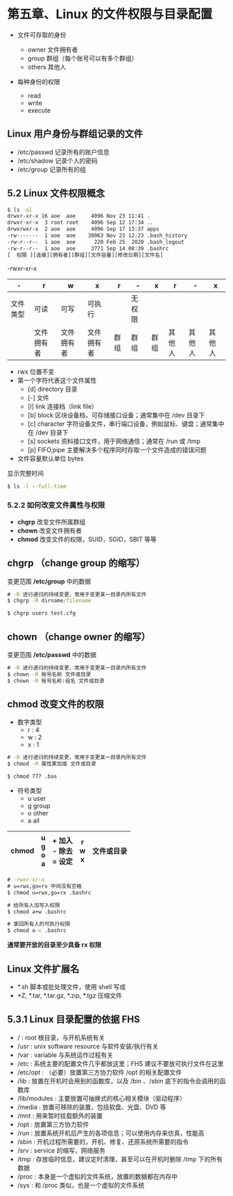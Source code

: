 # 第五章、Linux 的文件权限与目录配置

- 文件可存取的身份
    - owner 文件拥有者
    - group 群组（每个账号可以有多个群组）
    - others 其他人

- 每种身份的权限
    - read
    - write
    - execute

## Linux 用户身份与群组记录的文件

- /etc/passwd 记录所有的账户信息
- /etc/shadow 记录个人的密码
- /etc/group 记录所有的组

## 5.2 Linux 文件权限概念

```cmd
$ ls -al
drwxr-xr-x 16 aoe  aoe     4096 Nov 23 11:41 .
drwxr-xr-x  3 root root    4096 Sep 12 17:34 ..
drwxrwxr-x  2 aoe  aoe     4096 Sep 17 13:37 apps
-rw-------  1 aoe  aoe    38063 Nov 23 12:23 .bash_history
-rw-r--r--  1 aoe  aoe      220 Feb 25  2020 .bash_logout
-rw-r--r--  1 aoe  aoe     3771 Sep 14 08:39 .bashrc
[  权限 ][连接][拥有者][群组][文件容量][修改日期][文件名]
```

-rwxr-xr-x


| - | r | w | x | r | - | x | r | - | x |
| --- | --- | --- | --- | --- | --- | --- | --- | --- | --- |
| 文件类型 | 可读 | 可写 | 可执行 |  | 无权限 |  |  |  |  |
|  | 文件拥有者 | 文件拥有者 | 文件拥有者 | 群组 | 群组 | 群组 | 其他人 | 其他人 |  其他人|

- rwx 位置不变
- 第一个字符代表这个文件属性
    - [d] directory 目录
    - [-] 文件
    - [l] link 连接档（link file）
    - [b] block 区块设备档，可存储接口设备；通常集中在 /dev 目录下
    - [c] character 字符设备文件，串行端口设备，例如鼠标、键盘；通常集中在 /dev 目录下
    - [s] sockets 资料接口文件，用于网络通信；通常在 /run 或 /tmp
    - [p] FIFO,pipe 主要解决多个程序同时存取一个文件造成的错误问题
- 文件容量默认单位 bytes

显示完整时间

```cmd
$ ls -l --full-time
```

### 5.2.2 如何改变文件属性与权限

- **chgrp** 改变文件所属群组
- **chown** 改变文件拥有者
- **chmod** 改变文件的权限，SUID，SGID，SBIT 等等

## chgrp （change group 的缩写）
变更范围 **/etc/group** 中的数据

```cmd
# -R 进行递归的持续变更，常用于变更某一目录内所有文件
$ chgrp -R dirname/filename

$ chgrp users test.cfg
```
 
## chown （change owner 的缩写）
变更范围 **/etc/passwd** 中的数据

```cmd
# -R 进行递归的持续变更，常用于变更某一目录内所有文件
$ chown -R 账号名称 文件或目录
$ chown -R 账号名称:组名 文件或目录
```

## chmod 改变文件的权限
- 数字类型
    - r : 4
    - w : 2
    - x : 1

```cmd
# -R 进行递归的持续变更，常用于变更某一目录内所有文件
$ chmod -R 属性累加值 文件或目录

$ chmod 777 .bas
```

- 符号类型
    - u user
    - g group
    - o other
    - a all


| chmod | u<br>g<br>o<br>a | + 加入<br>- 除去<br>= 设定 | r<br>w<br>x | 文件或目录 |
| --- | --- | --- | --- | --- |
 
```cmd
# -rwxr-xr-x 
# u=rwx,go=rx 中间没有空格
$ chmod u=rwx,go=rx .bashrc

# 给所有人加写入权限
$ chmod a+w .bashrc

# 拿回所有人的可执行权限
$ chmod a-x .bashrc
```

**通常要开放的目录至少具备 rx 权限**

## Linux 文件扩展名

- *.sh 脚本或批处理文件，使用 shell 写成
- *Z, *.tar, *.tar.gz, *.zip, *.tgz 压缩文件

## 5.3.1 Linux 目录配置的依据 FHS

- / : root 根目录，与开机系统有关
- /usr : unix software resource 与软件安装/执行有关
- /var : variable 与系统运作过程有关
- /etc : 系统主要的配置文件几乎都放这里；FHS 建议不要放可执行文件在这里
- /etc/opt : （必要）放置第三方协力软件 /opt 的相关配置文件
- /lib : 放置在开机时会用到的函数库，以及 /bin 、/sbin 底下的指令会调用的函数库
- /lib/modules : 主要放置可抽换式的核心相关模块（驱动程序）
- /media : 放置可移除的装置，包括软盘、光盘、DVD 等
- /mnt : 用来暂时挂载额外的装置
- /opt : 放置第三方协力软件
- /run : 放置系统开机后产生的各项信息；可以使用内存来仿真，性能高
- /sbin : 开机过程所需要的，开机、修复、还原系统所需要的指令
- /srv : service 的缩写，网络服务
- /tmp : 存放临时信息，建议定时清理，甚至可以在开机时删除 /tmp 下的所有数据
- /proc : 本身是一个虚拟的文件系统，放置的数据都在内存中
- /sys : 和 /proc 类似，也是一个虚拟的文件系统